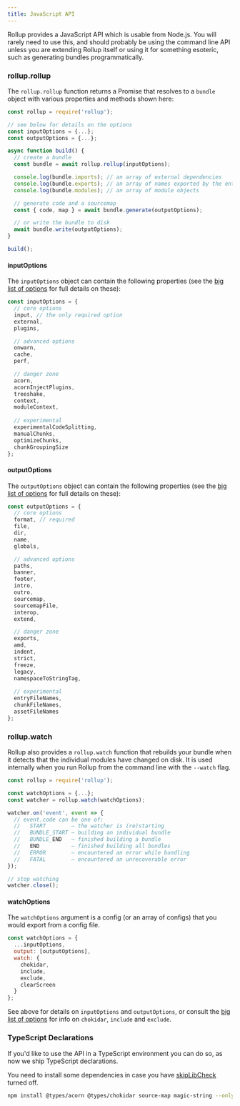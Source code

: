 ```yaml
---
title: JavaScript API
---
```


Rollup provides a JavaScript API which is usable from Node.js. You will rarely need to use this, and should probably be using the command line API unless you are extending Rollup itself or using it for something esoteric, such as generating bundles programmatically.

### rollup.rollup

The `rollup.rollup` function returns a Promise that resolves to a `bundle` object with various properties and methods shown here:

```javascript
const rollup = require('rollup');

// see below for details on the options
const inputOptions = {...};
const outputOptions = {...};

async function build() {
  // create a bundle
  const bundle = await rollup.rollup(inputOptions);

  console.log(bundle.imports); // an array of external dependencies
  console.log(bundle.exports); // an array of names exported by the entry point
  console.log(bundle.modules); // an array of module objects

  // generate code and a sourcemap
  const { code, map } = await bundle.generate(outputOptions);

  // or write the bundle to disk
  await bundle.write(outputOptions);
}

build();
```


#### inputOptions

The `inputOptions` object can contain the following properties (see the [big list of options](#big-list-of-options) for full details on these):

```js
const inputOptions = {
  // core options
  input, // the only required option
  external,
  plugins,

  // advanced options
  onwarn,
  cache,
  perf,

  // danger zone
  acorn,
  acornInjectPlugins,
  treeshake,
  context,
  moduleContext,
          
  // experimental
  experimentalCodeSplitting,
  manualChunks,
  optimizeChunks,
  chunkGroupingSize
};
```


#### outputOptions

The `outputOptions` object can contain the following properties (see the [big list of options](#big-list-of-options) for full details on these):

```js
const outputOptions = {
  // core options
  format, // required
  file,
  dir,
  name,
  globals,

  // advanced options
  paths,
  banner,
  footer,
  intro,
  outro,
  sourcemap,
  sourcemapFile,
  interop,
  extend,

  // danger zone
  exports,
  amd,
  indent,
  strict,
  freeze,
  legacy,
  namespaceToStringTag,
  
  // experimental
  entryFileNames,
  chunkFileNames,
  assetFileNames
};
```


### rollup.watch

Rollup also provides a `rollup.watch` function that rebuilds your bundle when it detects that the individual modules have changed on disk. It is used internally when you run Rollup from the command line with the `--watch` flag.

```js
const rollup = require('rollup');

const watchOptions = {...};
const watcher = rollup.watch(watchOptions);

watcher.on('event', event => {
  // event.code can be one of:
  //   START        — the watcher is (re)starting
  //   BUNDLE_START — building an individual bundle
  //   BUNDLE_END   — finished building a bundle
  //   END          — finished building all bundles
  //   ERROR        — encountered an error while bundling
  //   FATAL        — encountered an unrecoverable error
});

// stop watching
watcher.close();
```

#### watchOptions

The `watchOptions` argument is a config (or an array of configs) that you would export from a config file.

```js
const watchOptions = {
  ...inputOptions,
  output: [outputOptions],
  watch: {
    chokidar,
    include,
    exclude,
    clearScreen
  }
};
```

See above for details on `inputOptions` and `outputOptions`, or consult the [big list of options](#big-list-of-options) for info on `chokidar`, `include` and `exclude`.


### TypeScript Declarations

If you'd like to use the API in a TypeScript environment you can do so, as now we ship TypeScript declarations.

You need to install some dependencies in case you have [skipLibCheck](https://www.typescriptlang.org/docs/handbook/compiler-options.html) turned off.

```bash
npm install @types/acorn @types/chokidar source-map magic-string --only=dev
```

